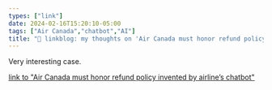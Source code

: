 ```yaml
---
types: ["link"]
date: 2024-02-16T15:20:10-05:00
tags: ["Air Canada","chatbot","AI"]
title: "🔗 linkblog: my thoughts on 'Air Canada must honor refund policy invented by airline’s chatbot'"
---
```

Very interesting case.

[link to "Air Canada must honor refund policy invented by airline’s chatbot"](https://arstechnica.com/?p=2003992)
